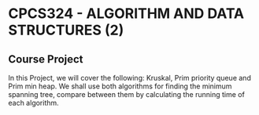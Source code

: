 # CPCS324 - ALGORITHM AND DATA STRUCTURES (2)
## Course Project
In this Project, we will cover the following: Kruskal, Prim priority queue and Prim min heap. We shall use both algorithms for finding the minimum spanning tree, compare between them by calculating the running time of each algorithm.